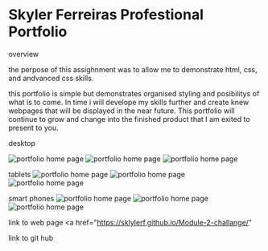 # Skyler Ferreiras Profestional Portfolio

overview

the perpose of this assighnment was to allow me to demonstrate html, css, and andvanced css skills.

this portfolio is simple but demonstrates organised styling and posibilitys of what is to come. In time i will develope my skills further and create knew webpages that will be displayed in the near future. This portfolio will continue to grow and change into the finished product that I am exited to present to you.

desktop 

<img src="./Assets/images/2022-05-31.png" alt="portfolio home page">
<img src="./Assets/images/2022-05-31 (1).png" alt="portfolio home page">
<img src="./Assets/images/2022-05-31 (2).png" alt="portfolio home page">

tablets
<img src="./Assets/images/tablet 1 (1).png" alt="portfolio home page">
<img src="./Assets/images/tablet 1 (2).png" alt="portfolio home page">
<img src="./Assets/images/tablet 1 (3).png" alt="portfolio home page">

smart phones
<img src="./Assets/images/iphone  (1).png" alt="portfolio home page">
<img src="./Assets/images/iphone  (2).png" alt="portfolio home page">
<img src="./Assets/images/iphone  (3).png" alt="portfolio home page">

link to web page  <a href="https://sklylerf.github.io/Module-2-challange/"

link to git hub <a href="https://github.com/SklylerF/Module-2-challange">

